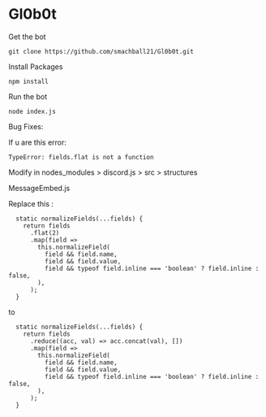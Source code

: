 # Gl0b0t


Get the bot
```
git clone https://github.com/smachball21/Gl0b0t.git
```

Install Packages
```
npm install
```

Run the bot
```
node index.js
```

Bug Fixes:

If u are this error:
```
TypeError: fields.flat is not a function
```

Modify in nodes_modules > discord.js > src > structures

MessageEmbed.js

Replace this :
```
  static normalizeFields(...fields) {
    return fields
      .flat(2)
      .map(field =>
        this.normalizeField(
          field && field.name,
          field && field.value,
          field && typeof field.inline === 'boolean' ? field.inline : false,
        ),
      );
  }
```

to

```
  static normalizeFields(...fields) {
    return fields
      .reduce((acc, val) => acc.concat(val), [])
      .map(field =>
        this.normalizeField(
          field && field.name,
          field && field.value,
          field && typeof field.inline === 'boolean' ? field.inline : false,
        ),
      );
  }
```
